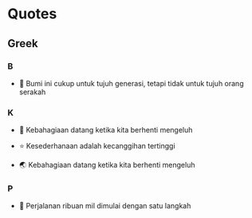 # Quotes

## Greek

### B

- 🎺 Bumi ini cukup untuk tujuh generasi, tetapi tidak untuk tujuh orang serakah

### K
- 🧿 Kebahagiaan datang ketika kita berhenti mengeluh
- ⭐ Kesederhanaan adalah kecanggihan tertinggi

- 🌏 Kebahagiaan datang ketika kita berhenti mengeluh

### P

- 🎺 Perjalanan ribuan mil dimulai dengan satu langkah
